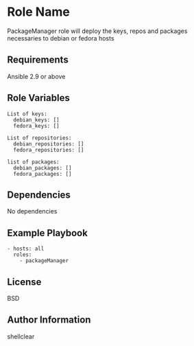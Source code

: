 Role Name
=========

PackageManager role will deploy the keys, repos and packages necessaries to debian or fedora hosts

Requirements
------------

Ansible 2.9 or above

Role Variables
--------------

```
List of keys: 
  debian_keys: []
  fedora_keys: []

List of repositories:
  debian_repositories: []
  fedora_repositories: []

list of packages:
  debian_packages: []
  fedora_packages: []
```

Dependencies
------------

No dependencies

Example Playbook
----------------

```
- hosts: all
  roles:
    - packageManager
```

License
-------

BSD

Author Information
------------------

shellclear